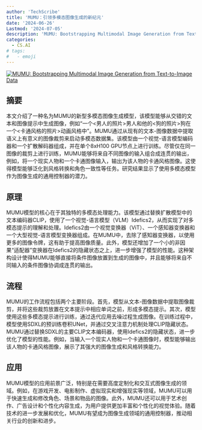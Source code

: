 ```yaml
---
author: 'TechScribe'
title: 'MUMU：引领多模态图像生成的新纪元'
date: '2024-06-26'
Lastmod: '2024-07-05'
description: 'MUMU: Bootstrapping Multimodal Image Generation from Text-to-Image Data'
categories:
  - CS.AI
# tags:
#   - emoji
---
```


[![MUMU: Bootstrapping Multimodal Image Generation from Text-to-Image Data](https://arxiv-research-1301205113.cos.ap-guangzhou.myqcloud.com/images/2406.18790v1.pdf_0.jpg)](https://arxiv.org/abs/2406.18790v1)

## 摘要

本文介绍了一种名为MUMU的新型多模态图像生成模型，该模型能够从交错的文本和图像提示中生成图像，例如“一个<男人的照片>男人和他的<狗的照片>狗在一个<卡通风格的照片>动画风格中”。MUMU通过从现有的文本-图像数据中提取语义上有意义的图像裁剪来启动多模态数据集。该模型由一个视觉-语言模型编码器和一个扩散解码器组成，并在单个8xH100 GPU节点上进行训练。尽管仅在同一图像的裁剪上进行训练，MUMU能够将来自不同图像的输入组合成连贯的输出，例如，将一个现实人物和一个卡通图像输入，输出为该人物的卡通风格图像。这使得模型能够泛化到风格转换和角色一致性等任务。研究结果显示了使用多模态模型作为图像生成的通用控制器的潜力。<!--more-->

## 原理

MUMU模型的核心在于其独特的多模态处理能力。该模型通过替换扩散模型中的文本编码器CLIP，使用了一个视觉-语言模型（VLM）Idefics2，从而实现了对多模态提示的理解和处理。Idefics2由一个视觉变换器（ViT）、一个感知器变换器和一个大型视觉-语言模型变换器组成。在MUMU中，去除了感知器变换器，以使用更多的图像令牌，这有助于提高图像质量。此外，模型还增加了一个小的非因果“适配器”变换器在Idefics2的隐藏状态之上，进一步增强了模型的性能。这种架构设计使得MUMU能够直接将条件图像放置到生成的图像中，并且能够将来自不同输入的条件图像协调成连贯的输出。

## 流程

MUMU的工作流程包括两个主要阶段。首先，模型从文本-图像数据中提取图像裁剪，并将这些裁剪放置在文本提示中相应单词之前，形成多模态提示。其次，模型使用这些多模态提示进行训练，通过迭代应用去噪过程生成图像。在训练过程中，模型使用SDXL的预训练卷积UNet，并通过交叉注意力机制处理CLIP隐藏状态。MUMU通过替换SDXL的主要CLIP文本编码器，使用Idefics2的隐藏状态，进一步优化了模型的性能。例如，当输入一个现实人物和一个卡通图像时，模型能够输出该人物的卡通风格图像，展示了其强大的图像生成和风格转换能力。

## 应用

MUMU模型的应用前景广泛，特别是在需要高度定制化和交互式图像生成的领域。例如，在游戏开发、电影制作、虚拟现实和增强现实等领域，MUMU可以用于快速生成和修改角色、场景和物品的图像。此外，MUMU还可以用于艺术创作、广告设计和个性化内容生成，为用户提供更加丰富和个性化的视觉体验。随着技术的进一步发展和优化，MUMU有望成为图像生成领域的通用控制器，推动相关行业的创新和进步。